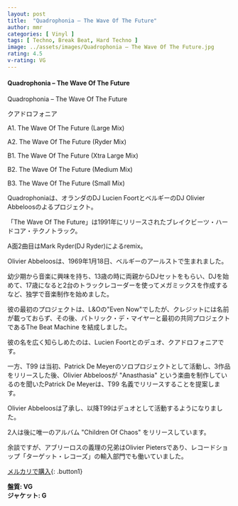 ```yaml
---
layout: post
title:  "Quadrophonia – The Wave Of The Future"
author: mmr
categories: [ Vinyl ]
tags: [ Techno, Break Beat, Hard Techno ]
image: ../assets/images/Quadrophonia – The Wave Of The Future.jpg
rating: 4.5
v-rating: VG
---
```


#### Quadrophonia – The Wave Of The Future

Quadrophonia – The Wave Of The Future

クアドロフォニア

A1. The Wave Of The Future (Large Mix)

A2. The Wave Of The Future (Ryder Mix)

B1. The Wave Of The Future (Xtra Large Mix)

B2. The Wave Of The Future (Medium Mix)

B3. The Wave Of The Future (Small Mix)

Quadrophoniaは、オランダのDJ Lucien FoortとベルギーのDJ Olivier Abbeloosのよるプロジェクト。

「The Wave Of The Future」は1991年にリリースされたブレイクビーツ・ハードコア・テクノトラック。

A面2曲目はMark Ryder(DJ Ryder)によるremix。

Olivier Abbeloosは、1969年1月18日、ベルギーのアールストで生まれました。

幼少期から音楽に興味を持ち、13歳の時に両親からDJセットをもらい、DJを始めて、17歳になると2台のトラックレコーダーを使ってメガミックスを作成するなど、独学で音楽制作を始めました。

彼の最初のプロジェクトは、L&Oの"Even Now"でしたが、クレジットには名前が載っておらず、その後、パトリック・デ・マイヤーと最初の共同プロジェクトであるThe Beat Machine を結成しました。

彼の名を広く知らしめたのは、Lucien Foortとのデュオ、クアドロフォニアです。

一方、T99 は当初、Patrick De Meyerのソロプロジェクトとして活動し、3作品をリリースした後、Olivier Abbeloosが "Anasthasia" という楽曲を制作しているのを聞いたPatrick De Meyerは、T99 名義でリリースすることを提案します。

Olivier Abbeloosは了承し、以降T99はデュオとして活動するようになりました。

2人は後に唯一のアルバム "Children Of Chaos" をリリースしています。

余談ですが、アブリーロスの義理の兄弟はOlivier Pietersであり、レコードショップ「ターゲット・レコーズ」の輸入部門でも働いていました。


[メルカリで購入](https://jp.mercari.com/item/m15962785209?afid=6142608987){: .button1}

<div class="mt-4 mb-4 d-flex align-items-center">
<strong class="mr-1">盤質: VG</strong>
</div>
<div class="mt-4 mb-4 d-flex align-items-center">
<strong class="mr-1">ジャケット: G</strong>
</div>
